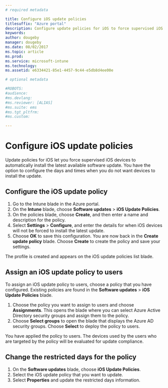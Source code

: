 ```yaml
---
# required metadata

title: Configure iOS update policies
titlesuffix: "Azure portal"
description: Configure update policies for iOS to force supervised iOS devices to automatically install the latest available software update.
keywords:
author: dougeby
manager: dougeby
ms.date: 08/02/2017
ms.topic: article
ms.prod:
ms.service: microsoft-intune
ms.technology:
ms.assetid: e6334421-85e1-4457-9c44-e5db8d4ee00e

# optional metadata

#ROBOTS:
#audience:
#ms.devlang:
#ms.reviewer: [ALIAS]
#ms.suite: ems
#ms.tgt_pltfrm:
#ms.custom:

---
```


# Configure iOS update policies
Update policies for iOS let you force supervised iOS devices to automatically install the latest available software update. You have the option to configure the days and times when you do not want devices to install the update.

## Configure the iOS update policy
1. Go to the Intune blade in the Azure portal.
2. On the **Intune** blade, choose **Software updates** > **iOS Update Policies**.
4. On the policies blade, choose **Create**, and then enter a name and description for the policy.
5. Select **Settings** > **Configure**, and enter the details for when iOS devices will not be forced to install the latest update.
6. Choose **OK** to save this configuration. You are now back in the **Create update policy** blade. Choose **Create** to create the policy and save your settings.

The profile is created and appears on the iOS update policies list blade.

## Assign an iOS update policy to users
To assign an iOS update policy to users, choose a policy that you have configured. Existing policies are found in the **Software updates** > **iOS Update Policies** blade.
1. Choose the policy you want to assign to users and choose **Assignments**. This opens the blade where you can select Azure Active Directory security groups and assign them to the policy.
2. Choose **Select groups** to open the blade that displays the Azure AD security groups. Choose **Select** to deploy the policy to users.

You have applied the policy to users. The devices used by the users who are targeted by the policy will be evaluated for update compliance.

## Change the restricted days for the policy
1. On the **Software updates** blade, choose **iOS Update Policies**.
2. Select the iOS update policy that you want to update.
3. Select **Properties** and update the restricted days information.
